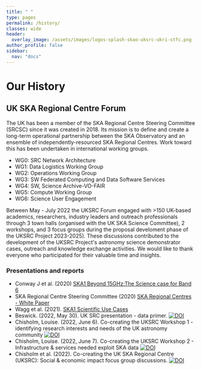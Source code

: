 ```yaml
---
title: " "
type: pages
permalink: /history/
classes: wide
header:
  overlay_image: /assets/images/logos-splash-skao-uksrc-ukri-stfc.png
author_profile: false
sidebar: 
  nav: "docs"
---
```

# Our History # 
## UK SKA Regional Centre Forum ##
The UK has been a member of the SKA Regional Centre Steering Committee (SRCSC) since it was created in 2018. Its mission is to define and create a long-term operational partnership between the SKA Observatory and an ensemble of independently-resourced SKA Regional Centres. Work toward this has been undertaken in international working groups.
* WG0: SRC Network Architecture	
* WG1: Data Logistics Working Group	 
* WG2: Operations Working Group	
* WG3: SW Federated Computing and Data Software Services	
* WG4: SW, Science Archive-VO-FAIR	
* WG5: Compute Working Group
* WG6: Science User Engagement 
 
Between May - July 2022 the UKSRC Forum engaged with >150 UK-based academics, researchers, industry leaders and outreach professionals through 3 town halls (organised with the UK SKA Science Committee), 2 workshops, and 3 focus groups during the proposal develoment phase of the UKSRC Project 2023-2025). These discussions contributed to the development of the UKSRC Project's astronomy science demonstrator cases, outreach and knowledge exchange activities. We would like to thank everyone who participated for their valuable time and insights. 
### Presentations and reports ###
* Conway J et al. (2020) [SKA1 Beyond 15GHz:The Science case for Band 6](https://www.skao.int/sites/default/files/documents/d38-ScienceCase_band6_Feb2020.pdf)
* SKA Regional Centre Steering Committee (2020) [SKA Regional Centres - White Paper](https://aussrc.org/wp-content/uploads/2021/05/SRC-White-Paper-v1.0-Final.pdf)
* Wagg et al. (2021). [SKA1 Scientific Use Cases](https://www.skao.int/sites/default/files/documents/d35-SKA-TEL-SKO-0000015-04_Science_UseCases-signed.pdf)
* Beswick. (2022, May 30). UK SRC presentation - data primer. [![DOI](https://zenodo.org/badge/DOI/10.5281/zenodo.6594725.svg)](https://doi.org/10.5281/zenodo.6594725)
* Chisholm, Louise. (2022, June 6). Co-creating the UKSRC Workshop 1 - identifying research interests and needs of the UK astronomy community [![DOI](https://zenodo.org/badge/DOI/10.5281/zenodo.6616630.svg)](https://doi.org/10.5281/zenodo.6616630)
* Chisholm, Louise. (2022, June 7). Co-creating the UKSRC Workshop 2 - Infrastructure & services needed exploit SKA data [![DOI](https://zenodo.org/badge/DOI/10.5281/zenodo.6619758.svg)](https://doi.org/10.5281/zenodo.6619758)
* Chisholm et al. (2022). Co-creating the UK SKA Regional Centre (UKSRC): Social & economic impact focus group discussions. [![DOI](https://zenodo.org/badge/DOI/10.5281/zenodo.6850791.svg)](https://doi.org/10.5281/zenodo.6850791)


 


 

